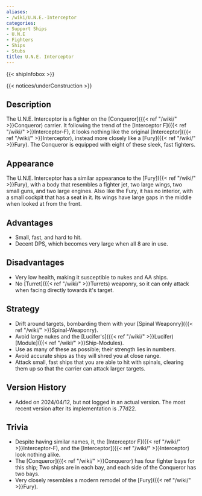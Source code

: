 ```yaml
---
aliases:
- /wiki/U.N.E.-Interceptor
categories:
- Support Ships
- U.N.E
- Fighters
- Ships
- Stubs
title: U.N.E. Interceptor
---  
```


{{< shipInfobox >}}   

{{< notices/underConstruction >}} 

## Description

The U.N.E. Interceptor is a fighter on the [Conqueror]({{< ref "/wiki/" >}}Conqueror) carrier. It following the trend of the [Interceptor F]({{< ref "/wiki/" >}}Interceptor-F), it looks nothing like the original [Interceptor]({{< ref "/wiki/" >}}Interceptor), instead more closely like a [Fury]({{< ref "/wiki/" >}}Fury). The Conqueror is equipped with eight of these sleek, fast fighters.

## Appearance

The U.N.E. Interceptor has a similar appearance to the [Fury]({{< ref "/wiki/" >}}Fury), with a body that resembles a fighter jet, two large wings, two small guns, and two large engines. Also like the Fury, it has no interior, with a small cockpit that has a seat in it. Its wings have large gaps in the middle when looked at from the front.

## Advantages

- Small, fast, and hard to hit.
- Decent DPS, which becomes very large when all 8 are in use.

## Disadvantages

- Very low health, making it susceptible to nukes and AA ships.
- No [Turret]({{< ref "/wiki/" >}}Turrets) weaponry, so it can only attack when facing directly towards it's target.

## Strategy

- Drift around targets, bombarding them with your [Spinal Weaponry]({{< ref "/wiki/" >}}Spinal-Weaponry).
- Avoid large nukes and the [Lucifer's]({{< ref "/wiki/" >}}Lucifer) [Module]({{< ref "/wiki/" >}}Ship-Modules).
- Use as many of these as possible; their strength lies in numbers.
- Avoid accurate ships as they will shred you at close range.
- Attack small, fast ships that you are able to hit with spinals, clearing them up so that the carrier can attack larger targets.

## Version History 

- Added on 2024/04/12, but not logged in an actual version. The most recent version after its implementation is .77d22.

## Trivia

- Despite having similar names, it, the [Interceptor F]({{< ref "/wiki/" >}}Interceptor-F), and the [Interceptor]({{< ref "/wiki/" >}}Interceptor) look nothing alike.
- The [Conqueror]({{< ref "/wiki/" >}}Conqueror) has four fighter bays for this ship; Two ships are in each bay, and each side of the Conqueror has two bays.
- Very closely resembles a modern remodel of the [Fury]({{< ref "/wiki/" >}}Fury).